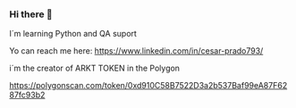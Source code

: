 ### Hi there 👋
I´m learning Python and QA suport 

Yo can reach me here: https://www.linkedin.com/in/cesar-prado793/

i´m the creator of ARKT TOKEN in the Polygon 

https://polygonscan.com/token/0xd910C58B7522D3a2b537Baf99eA87F6287fc93b2

